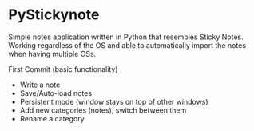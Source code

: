 # PyStickynote
Simple notes application written in Python that resembles Sticky Notes. Working regardless of the OS and able to automatically import the notes when having multiple OSs.

First Commit (basic functionality)
  * Write a note
  * Save/Auto-load notes
  * Persistent mode (window stays on top of other windows)
  * Add new categories (notes), switch between them
  * Rename a category
